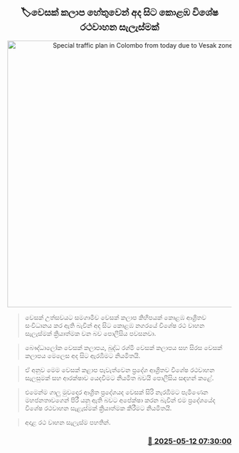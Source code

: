 <p align='center'><b><h2 align='center' title='Special traffic plan in Colombo from today due to Vesak zones'>🏷වෙසක් ‍කලාප හේතුවෙන් අද සිට කොළඹ විශේෂ රථවාහන සැලැස්මක්</h2></b></p>
<p align='center'><img src='https://helakuru.sgp1.cdn.digitaloceanspaces.com/esana/images/lib/traffic[1].jpg' width='600' alt='Special traffic plan in Colombo from today due to Vesak zones'></p>

> වෙසක් උත්සවයට සමගාමීව වෙසක් කලාප කිහිපයක් කොළඹ ආශ්‍රිතව සංවිධානය කර ඇති බැවින් අද සිට කොළඹ නගරයේ විශේෂ රථ වාහන සැලැස්මක් ක්‍රියාත්මක වන බව පොලීසිය පවසනවා.

> බෞද්ධාලෝක වෙසක් කලාපය, බුද්ධ රශ්මි වෙසක් කලාපය සහ සිරස වෙසක් කලාපය මෙලෙස අද සිට ඇරඹීමට නියමිතයි.

> ඒ අනුව මෙම වෙසක් කළාප පැවැත්වෙන ප්‍රදේශ ආශ්‍රිතව විශේෂ රථවාහන සැලසුමක් සහ ආරක්ෂාව යෙදවීමට නියමිත බවයි පොලීසිය සඳහන් කළේ.

> එමෙන්ම ගාලු මුවදොර ආශ්‍රිත ප්‍රදේශයද වෙසක් සිරි නැරඹීමට පැමිණෙන මහජනතාවගෙන් පිරී යනු ඇති බවට අපේක්ෂා කරන බැවින් එම ප්‍රදේශයේද විශේෂ රථවාහන සැළැස්මක් ක්‍රියාත්මක කිරීමට නියමිතයි.

> අදාළ රථ වාහන සැලැස්ම පහතින්. 



<h3 align='right'><a href='https://www.helakuru.lk/esana/p/110023/'>📅 2025-05-12 07:30:00</a></h3>

